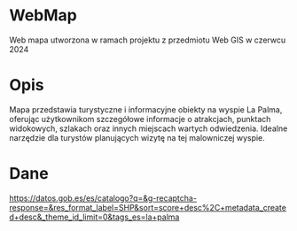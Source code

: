 # WebMap
Web mapa utworzona w ramach projektu z przedmiotu Web GIS w czerwcu 2024
# Opis
Mapa przedstawia turystyczne i informacyjne obiekty na wyspie La Palma, oferując użytkownikom szczegółowe informacje o atrakcjach, punktach widokowych, szlakach oraz innych miejscach wartych odwiedzenia. Idealne narzędzie dla turystów planujących wizytę na tej malowniczej wyspie.
# Dane
https://datos.gob.es/es/catalogo?q=&g-recaptcha-response=&res_format_label=SHP&sort=score+desc%2C+metadata_created+desc&_theme_id_limit=0&tags_es=la+palma
